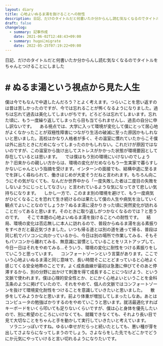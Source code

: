 ```yaml
---
layout: diary
title: 心地よいぬるま湯を抜けることへの耐性
description: 日記、だけのタイトルだと何書いたか分からんし読む気なくなるのでタイトルをちゃんとつけることにしました
draft: false
changelog:
  - summary: 記事作成
    date: 2021-06-02T12:48:43+09:00
  - summary: hugoにmigrate
    date: 2022-05-25T07:19:22+09:00
---
```


日記、だけのタイトルだと何書いたか分からんし読む気なくなるのでタイトルをちゃんとつけることにしました

# # ぬるま湯という視点から見た人生

僕は今でもなんで中退したんだろう？とよく考えます。つらいことを思い返すのは昔は苦しかったのですが、今では忘れることが怖くなるようになりました。過ちは忘れて過去は美化してしまいがちです。どろどろは忘れてしまいます。忘れた頃に、もう一度繰り返してしまったら目も当てられませんし、過去の自分に申し訳ないです。
　ある視点では、大学に入って環境が変化して僕にとって居心地がよくなかったことが双極性障害につながり生活の破滅に至った原因かもしれないと思いました。高校はかなり人格者が多く、その温室に慣れていたからこそ僕は外に出たときにだめになってしまったのかもしれない。これだけが原因ではないのですが、この温室から抜け出してストレスがかかった状態が環境要因として存在しているとは思います。
　では僕はもう別の環境にいけないのでしょうか？旧来からの親しい方からは、環境の変化がだめならもう一生実家で暮らすしかないじゃんという指摘を受けます。インターンの面接でも、結構中退に至るまでを詳しく尋ねられて、働きはじめが大変そうだねと言われます。もちろん向こうにその気がなくても、なんだか世界中から「一度失敗した者は二度目の失敗をしないようにじっとしてなさい」と言われているような気になってきて悲しい気持ちになります。
　しかし一方で、このまま別の環境を避けて、もう一度病気がひどくなることを恐れて生き続けるのは果たして僕の人生や病気を治していく観点でよいことなのでしょうか？ぬるま湯に浸かりきった頃に突然変化が訪れることだってあると思います。そのときに取り返しがつかなくなるのでは？と思うのです。
　そこで本題の心地よいぬるま湯を抜けることへの耐性です。
　結局、環境の変化は否応無しに本人に訪れるので、普段からぬるま湯を出る素振りをすべきだと最近気づきました。いつも帰る道とは別の道を通って帰る、普段は同じ机でパソコンに向かっているから、今日は別の場所で作業してみる、そもそもパソコンから離れてみる、無意識に習慣としていることをリストアップして、今日一日はそれをやめてみる...そういう、環境の変化に耐性をつける素振りをしていこうと思っています。
　コンフォートゾーンという言葉があります。ここでいう心地よいぬるま湯と同じ意味で、長い時間そこにとどまっていると心地よく感じてくる安全地帯のことです。よく成長曲線が最初は急激に伸びてそのあと停滞するから、別の分野に出かけて刺激を得て成長することにつなげよう、という文脈で使われます。僕は心理的安全性とか、とにかく心地よいということを金科玉条のように掲げていたので、それをやめて、個人の文脈ではコンフォートゾーンを抜けて環境変化耐性をつけることを意識していきたいと思いました。
　散歩をしてみようかなと思います。前より体重が増加してしまったしなあ。あとはコンピュータの勉強ばかりするのをやめていこうと思います。就活最適化すればキーボードをいくら叩いても足りないくらいですが、僕は心と身体を優先したいので、別に希望のところにいけなくても、就職できなくても、それより長い目で見て大切なことをちゃんと手を動かして実行していきたいと考えています。
　ソラニンっぽいですね。ゆるい幸せがだらっと続いたとしても、悪い種が芽を出してさよならになってしまうのでしょう。さよならをした先でもどこかでどうにか元気にやっていけると言い切れるようになりたいです。
